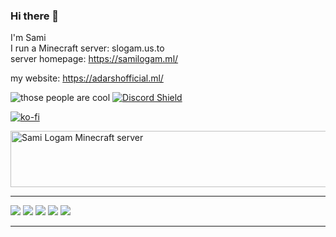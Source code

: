 ### Hi there 👋

I'm Sami
<br>I run a Minecraft server: slogam.us.to
<br>server homepage: https://samilogam.ml/ 

my website: https://adarshofficial.ml/

<img src="https://komarev.com/ghpvc/?username=aadi-mone&label=Profile%20views&color=0e75b6&style=flat" alt="those people are cool" /> [![Discord Shield](https://discord.com/api/guilds/923189711479119902/widget.png)](https://discord.gg/7u8N34QRXz)

[![ko-fi](https://ko-fi.com/img/githubbutton_sm.svg)](https://ko-fi.com/P5P47IM5R)

<a href="https://minecraftservers.org/server/638277" target="_blank"><img src="https://status.minecraftservers.org/ice/638277.png" alt="Sami Logam Minecraft server" width="540" height="90" /></a>




---
![](httpstps://github-profile-summary-cards.vercel.app/api/cards/profile-details?username=Aadi-mone&theme=nord_dark)
![](https://github-profile-summary-cards.vercel.app/api/cards/repos-per-language?username=Aadi-mone&theme=nord_dark)
![](https://github-profile-summary-cards.vercel.app/api/cards/most-commit-language?username=Aadi-mone&theme=nord_dark)
![](https://github-profile-summary-cards.vercel.app/api/cards/stats?username=Aadi-mone&theme=nord_dark)
![](https://github-profile-summary-cards.vercel.app/api/cards/productive-time?username=Aadi-mone&theme=nord_dark)

---

